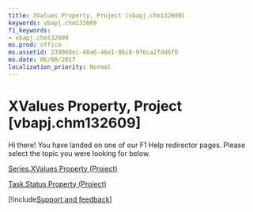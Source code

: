 ```yaml
---
title: XValues Property, Project [vbapj.chm132609]
keywords: vbapj.chm132609
f1_keywords:
- vbapj.chm132609
ms.prod: office
ms.assetid: 239068ec-48a6-46e1-86c0-9f6ca2fdd6f6
ms.date: 06/08/2017
localization_priority: Normal
---
```



# XValues Property, Project [vbapj.chm132609]

Hi there! You have landed on one of our F1 Help redirector pages. Please select the topic you were looking for below.

[Series.XValues Property (Project)](https://msdn.microsoft.com/library/2d35482c-0e90-ec98-219c-bb0911921ee6%28Office.15%29.aspx)

[Task.Status Property (Project)](https://msdn.microsoft.com/library/4ea3a033-2306-8ae1-4e5e-c0420dcfa3dc%28Office.15%29.aspx)

[!include[Support and feedback](~/includes/feedback-boilerplate.md)]